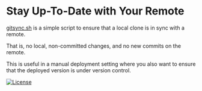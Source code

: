 # Stay Up-To-Date with Your Remote

[gitsync.sh](gitsync.sh) is a simple script to ensure that a local clone is in
sync with a remote.

That is, no local, non-committed changes, and no new commits on the remote.

This is useful in a manual deployment setting where you also want to ensure
that the deployed version is under version control.

[![License](https://img.shields.io/badge/license-MIT-blue.svg)](https://github.com/oleks/gitsync/blob/master/LICENSE)
